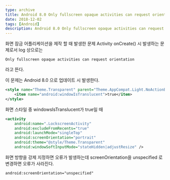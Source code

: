 ```yaml
---
type: archive
title: Android 8.0 Only fullscreen opaque activities can request orientation 에러 수정하기
date: 2018-12-02
tags: [Android]
description: Android 8.0 Only fullscreen opaque activities can request orientation 에러 수정
---
```


화면 잠금 어플리케이션을 제작 할 때 발생한 문제
Activity onCreate() 시 발생하는 문제로서 log 상으로는 

```shell
Only fullscreen opaque activities can request orientation
```

라고 뜬다.

이 문제는 Android 8.0 으로 업데이트 시 발생한다.

```xml
<style name="Theme.Transparent" parent="Theme.AppCompat.Light.NoActionBar">
    <item name="android:windowIsTranslucent">true</item>
</style>
```

화면 스타일 중 windowsIsTranslucent가 true일 때

```xml
<activity
    android:name=".LockscreenActivity"
    android:excludeFromRecents="true"
    android:launchMode="singleTop"
    android:screenOrientation="portrait" 
    android:theme="@style/Theme.Transparent"
    android:windowSoftInputMode="stateHidden|adjustResize" />
```

화면 방향을 강제 지정하면 오류가 발생하는데 screenOrientation을 unspecified 로 변경하면 오류가 사라진다.

```xml
android:screenOrientation="unspecified"
```